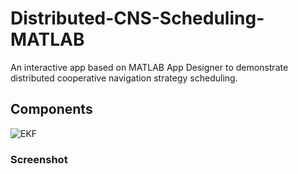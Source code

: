 # Distributed-CNS-Scheduling-MATLAB
An interactive app based on MATLAB App Designer to demonstrate distributed cooperative navigation strategy scheduling.
## Components
![EKF]([https://github.com/Why918/Figures/blob/main/Figure%201.png?raw=true](https://raw.githubusercontent.com/Why918/Figures/main/Figure%201.png)https://raw.githubusercontent.com/Why918/Figures/main/Figure%201.png)
### Screenshot
